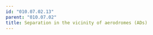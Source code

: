 ```yaml
---
id: "010.07.02.13"
parent: "010.07.02"
title: Separation in the vicinity of aerodromes (ADs)
---
```

